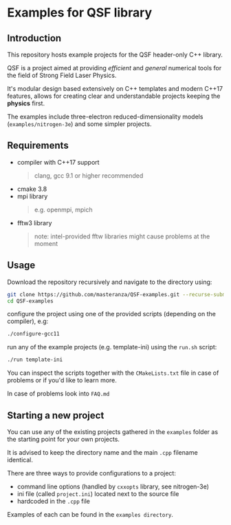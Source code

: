 # Examples for QSF library

## Introduction
This repository hosts example projects for the QSF header-only C++ library. 

QSF is a project aimed at providing *efficient* and *general* numerical tools for the field of Strong Field Laser Physics.

It's modular design based extensively on C++ templates and modern C++17 features, allows for creating clear and understandable projects keeping the **physics** first.

The examples include three-electron reduced-dimensionality models (`examples/nitrogen-3e`) and some simpler projects.

## Requirements

* compiler with C++17 support 
  > clang, gcc 9.1 or higher recommended
* cmake 3.8
* mpi library
  > e.g. openmpi, mpich
* fftw3 library
  > note: intel-provided fftw libraries might cause problems at the moment

## Usage

Download the repository recursively and navigate to the directory using:

```bash
git clone https://github.com/masteranza/QSF-examples.git --recurse-submodules 
cd QSF-examples
```

configure the project using one of the provided scripts (depending on the compiler), e.g:

```bash
./configure-gcc11
```
run any of the example projects (e.g. template-ini) using the `run.sh` script:

```bash
./run template-ini
```

You can inspect the scripts together with the `CMakeLists.txt` file in case of problems or if you'd like to learn more.

In case of problems look into `FAQ.md`

## Starting a new project

You can use any of the existing projects gathered in the `examples` folder as the starting point for your own projects.

It is advised to keep the directory name and the main `.cpp` filename identical.

There are three ways to provide configurations to a project:
- command line options (handled by `cxxopts` library, see nitrogen-3e)
- ini file (called `project.ini`) located next to the source file
- hardcoded in the `.cpp` file

Examples of each can be found in the `examples directory`.